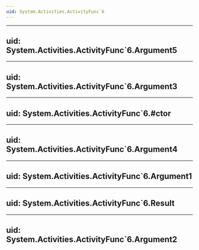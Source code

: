 ```yaml
---
uid: System.Activities.ActivityFunc`6
---
```


---
uid: System.Activities.ActivityFunc`6.Argument5
---

---
uid: System.Activities.ActivityFunc`6.Argument3
---

---
uid: System.Activities.ActivityFunc`6.#ctor
---

---
uid: System.Activities.ActivityFunc`6.Argument4
---

---
uid: System.Activities.ActivityFunc`6.Argument1
---

---
uid: System.Activities.ActivityFunc`6.Result
---

---
uid: System.Activities.ActivityFunc`6.Argument2
---
